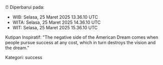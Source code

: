 ⏰ Diperbarui pada:
- WIB: Selasa, 25 Maret 2025 13.36.10 UTC
- WITA: Selasa, 25 Maret 2025 14.36.10 UTC
- WIT: Selasa, 25 Maret 2025 15.36.10 UTC

Kutipan Inspiratif:
"The negative side of the American Dream comes when people pursue success at any cost, which in turn destroys the vision and the dream."


Kategori: success

